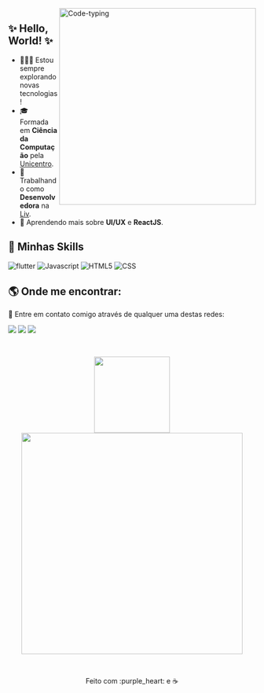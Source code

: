 <img src="https://user-images.githubusercontent.com/50787806/137922044-62e52b06-db30-488e-9bee-653048565a25.gif" align="right" width="400px" height="400px" alt="Code-typing" border="0">

## :sparkles: Hello, World! :sparkles:

- 👩🏼‍💻 Estou sempre explorando novas tecnologias!
- 🎓 Formada em **Ciência da Computação** pela <a href="https://www3.unicentro.br/">Unicentro</a>.
- 💼 Trabalhando como **Desenvolvedora** na <a href="https://www.livpay.com.br/">Liv</a>.
- 🦄 Aprendendo mais sobre **UI/UX** e **ReactJS**.


## 🚀 Minhas Skills

<p align="left">
  <img src="https://img.shields.io/badge/Flutter-02569B?style=for-the-badge&logo=flutter&logoColor=white" alt="flutter"/>
  <img src="https://img.shields.io/badge/JavaScript-323330?style=for-the-badge&logo=javascript&logoColor=F7DF1E" alt="Javascript"/>
  <img src="https://img.shields.io/badge/HTML5-E34F26?style=for-the-badge&logo=html5&logoColor=white" alt="HTML5"/>
  <img src="https://img.shields.io/badge/CSS3-1572B6?style=for-the-badge&logo=css3&logoColor=white" alt="CSS"/>
</p>

## :earth_americas: Onde me encontrar:
<p align="left">
  💌 Entre em contato comigo através de qualquer uma destas redes: 
</p>

<p align="left">
  <a href="https://www.linkedin.com/in/lolawithl/" alt="Linkedin">
  <img src="https://img.shields.io/badge/LinkedIn-0077B5?style=for-the-badge&logo=linkedin&logoColor=white" /></a>

  <a href="https://www.instagram.com/lolawithl/" alt="Instagram">
  <img src="https://img.shields.io/badge/Instagram-E4405F?style=for-the-badge&logo=instagram&logoColor=white"/></a>
  
  <a href="https://medium.com/@paolamds06" alt="Medium">
  <img src="https://img.shields.io/badge/Medium-12100E?style=for-the-badge&logo=medium&logoColor=white" /></a> 
</p>  
<br/>
<p align="center">
  <a href="https://github.com/paola-machado/">
    <img
      align="center"
      height="154.5"
      src="https://github-readme-stats.vercel.app/api/top-langs/?username=paola-machado&hide=html&layout=compact&theme=jolly"
    />
  </a>
  <a href="https://github.com/paola-machado/">
    <img
      align="center"
      width="450"
      src="https://github-readme-stats.vercel.app/api?username=paola-machado&theme=jolly&count_private=true&show_icons=true&custom_title=Github%20Status&hide=issues"
    />
  </a>
</p>
<br/>
<p align="center"> 
Feito com :purple_heart: e ☕
</p>
